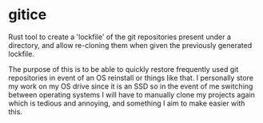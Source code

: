# gitice

Rust tool to create a 'lockfile' of the git repositories present under a directory, and allow re-cloning them when given the previously generated lockfile.

The purpose of this is to be able to quickly restore frequently used git repositories in event of an OS reinstall or things like that. I personally store my work on my OS drive since it is an SSD so in the event of me switching between operating systems I will have to manually clone my projects again which is tedious and annoying, and something I aim to make easier with this.
